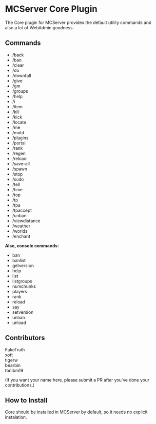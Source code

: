 MCServer Core Plugin
====================

The Core plugin for MCServer provides the default utility commands and also a lot of WebAdmin goodness.

Commands
--------

 * /back
 * /ban
 * /clear
 * /do
 * /downfall
 * /give
 * /gm
 * /groups
 * /help
 * /i
 * /item
 * /kill
 * /kick
 * /locate
 * /me
 * /motd
 * /plugins
 * /portal
 * /rank
 * /regen
 * /reload
 * /save-all
 * /spawn
 * /stop
 * /sudo
 * /tell
 * /time
 * /top
 * /tp
 * /tpa
 * /tpaccept
 * /unban
 * /viewdistance
 * /weather
 * /worlds
 * /enchant
 

**Also, console commands:**

 * ban
 * banlist
 * getversion
 * help
 * list
 * listgroups
 * numchunks
 * players
 * rank
 * reload
 * say
 * setversion
 * unban  
 * unload 

Contributors
------------

FakeTruth  
xoft  
tigerw  
bearbin  
tonibm19  

(If you want your name here, please submit a PR after you've done your contributions.)

How to Install
--------------

Core should be installed in MCServer by default, so it needs no explicit instalation.
